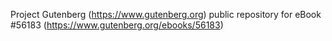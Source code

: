 Project Gutenberg (https://www.gutenberg.org) public repository for
eBook #56183 (https://www.gutenberg.org/ebooks/56183)
